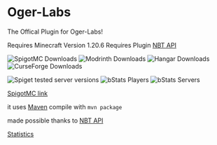 # Oger-Labs
The Offical Plugin for Oger-Labs!

Requires Minecraft Version 1.20.6
Requires Plugin [NBT API](https://www.spigotmc.org/resources/nbt-api.7939/)

![SpigotMC Downloads](https://img.shields.io/spiget/downloads/86771?label=SpigotMC%20Downloads)
![Modrinth Downloads](https://img.shields.io/modrinth/dt/CsFp0oQj?label=Modrinth%20Downloads)
![Hangar Downloads](https://img.shields.io/hangar/dt/SneakFart?label=Hangar%20Downloads)
![CurseForge Downloads](https://img.shields.io/curseforge/dt/1018418?label=CurseForge%20Downloads)

![Spiget tested server versions](https://img.shields.io/spiget/tested-versions/86771)
![bStats Players](https://img.shields.io/bstats/players/12663?label=Online%20Players)
![bStats Servers](https://img.shields.io/bstats/servers/12663?label=Online%20Servers)



[SpigotMC link](https://github.com/FOrt304/Oger-Labs)

it uses [Maven](https://maven.apache.org/) compile with `mvn package`

made possible thanks to [NBT API](https://www.spigotmc.org/resources/nbt-api.7939/)

[Statistics](https://bstats.org/plugin/bukkit/SneakFart/12663)


